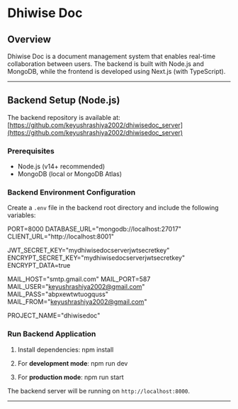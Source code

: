 # Dhiwise Doc

## Overview

Dhiwise Doc is a document management system that enables real-time collaboration between users. The backend is built with Node.js and MongoDB, while the frontend is developed using Next.js (with TypeScript).

---

## **Backend Setup** (Node.js)

The backend repository is available at:  
[https://github.com/keyushrashiya2002/dhiwisedoc_server](https://github.com/keyushrashiya2002/dhiwisedoc_server)

### **Prerequisites**
- Node.js (v14+ recommended)
- MongoDB (local or MongoDB Atlas)

### **Backend Environment Configuration**

Create a `.env` file in the backend root directory and include the following variables:

PORT=8000 DATABASE_URL="mongodb://localhost:27017" CLIENT_URL="http://localhost:8001"

JWT_SECRET_KEY="mydhiwisedocserverjwtsecretkey" ENCRYPT_SECRET_KEY="mydhiwisedocserverjwtsecretkey" ENCRYPT_DATA=true

MAIL_HOST="smtp.gmail.com" MAIL_PORT=587 MAIL_USER="keyushrashiya2002@gmail.com" MAIL_PASS="abpxewtwtuogquss" MAIL_FROM="keyushrashiya2002@gmail.com"

PROJECT_NAME="dhiwisedoc"


### **Run Backend Application**

1. Install dependencies:
npm install

2. For **development mode**:
npm run dev

3. For **production mode**:
npm run start


The backend server will be running on `http://localhost:8000`.

---
